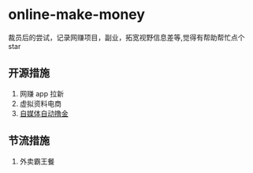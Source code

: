 # online-make-money

裁员后的尝试，记录网赚项目，副业，拓宽视野信息差等,觉得有帮助帮忙点个 star

## 开源措施

1. 网赚 app 拉新
2. 虚拟资料电商
3. [自媒体自动撸金](https://github.com/SilverComet7/social-media-auto-make-money)

## 节流措施

1. 外卖霸王餐
